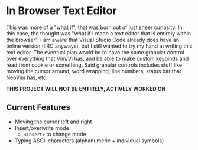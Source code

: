 # In Browser Text Editor

This was more of a "what if", that was born out of just sheer curiosity. In this case, the thought was "what if I made a text editor that is entirely within the browser". I am aware that Visual Studio Code already does have an online version (IIRC anyways), but I still wanted to try my hand at writing this text editor. The eventual plan would be to have the same granular control over everything that Vim/Vi has, and be able to make custom keybinds and read from cookie or something. Said granular controls includes stuff like moving the cursor around, word wrapping, line numbers, status bar that NeoVim has, etc..

**THIS PROJECT WILL NOT BE ENTIRELY, ACTIVELY WORKED ON**

## Current Features
* Moving the cursor left and right
* Insert/overwrite mode
  * `<Insert>` to change mode
* Typing ASCII characters (alphanumeric + individual symbols)


